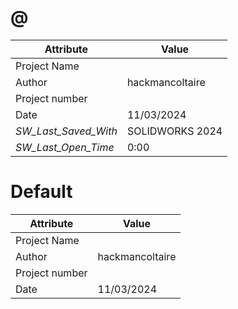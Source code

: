 # @
| Attribute | Value |
| ---  | ---     |
| Project Name |  |
| Author | hackmancoltaire |
| Project number |  |
| Date | 11/03/2024 |
| _SW_Last_Saved_With_ | SOLIDWORKS 2024 |
| _SW_Last_Open_Time_ | 0:00 |
# Default
| Attribute | Value |
| ---  | ---     |
| Project Name |  |
| Author | hackmancoltaire |
| Project number |  |
| Date | 11/03/2024 |
